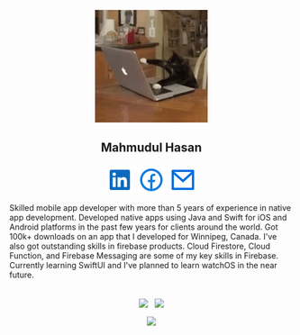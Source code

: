 <p align="center">
  <kbd><img width="200" height="200" src="https://github.com/mhasan341/mhasan341/blob/1787d158d74a32b4b20b9f14033a2befec322dfc/images/powercharting.gif"></kbd>
</p>


<h2><p align="center">Mahmudul Hasan</p></h2>

<p align="center">
 <a href="https://www.linkedin.com/in/mhasan341/"><img src="https://github.com/mhasan341/mhasan341/blob/48db4175d7e7b11a5758bd977cce4236610c7723/images/linkedin-box-fill.svg"></a>&nbsp;
<a href="https://web.facebook.com/mhasan341/"><img src="https://github.com/mhasan341/mhasan341/blob/80423ebcdc0f6b0f64cace9c10cb7f38fa1752d0/images/facebook-circle-line.svg"></a>&nbsp;
<a href="mailto:mhasan341@gmail.com"><img src="https://github.com/mhasan341/mhasan341/blob/102476862e8c97f926af17128d8164a19321ffb1/images/mail-line.svg"></a>
</p>
   
Skilled mobile app developer with more than 5 years of experience in native app development. 
Developed native apps using Java and Swift for iOS and Android platforms in the past few years for clients around the world. Got 100k+ downloads on an app that I developed for Winnipeg, Canada.
I've also got outstanding skills in firebase products. Cloud Firestore, Cloud Function, and Firebase Messaging are some of my key skills in Firebase.
Currently learning SwiftUI and I've planned to learn watchOS in the near future.<br></br>

<p align="center">
    <img align="center" src="https://github-readme-stats.vercel.app/api?username=mhasan341&show_icons=true&theme=nord">&nbsp;&nbsp;
  <img align="center" src="https://github-readme-stats.vercel.app/api/top-langs/?username=mhasan341&hide=javascript,html&layout=compact">
</p>


   <p align="center">
    <a href="https://visitor-badge.glitch.me/">
      <img align="center" src="https://page-views.glitch.me/badge?page_id=mhasan341.mhasan341">
    </a>
  </p>

<!--
**mhasan341/mhasan341** is a ✨ _special_ ✨ repository because its `README.md` (this file) appears on your GitHub profile.

Here are some ideas to get you started:

- 🔭 I’m currently working on ...
- 🌱 I’m currently learning ...
- 👯 I’m looking to collaborate on ...
- 🤔 I’m looking for help with ...
- 💬 Ask me about ...
- 📫 How to reach me: ...
- 😄 Pronouns: ...
- ⚡ Fun fact: ...
-->
